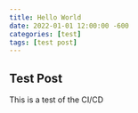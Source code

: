 ```yaml
---
title: Hello World
date: 2022-01-01 12:00:00 -600
categories: [test]
tags: [test post]
---
```


## Test Post

This is a test of the CI/CD
